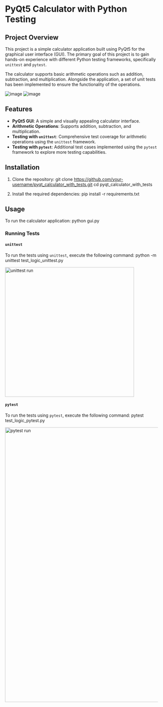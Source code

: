 # PyQt5 Calculator with Python Testing

## Project Overview

This project is a simple calculator application built using PyQt5 for the graphical user interface (GUI). The primary goal of this project is to gain hands-on experience with different Python testing frameworks, specifically `unittest` and `pytest`.

The calculator supports basic arithmetic operations such as addition, subtraction, and multiplication. Alongside the application, a set of unit tests has been implemented to ensure the functionality of the operations.

![image](https://github.com/user-attachments/assets/0f90561d-9b75-4023-b1ea-adfc85f39569)           ![image](https://github.com/user-attachments/assets/33555285-2c68-4494-9fdf-f6873a50f07d)



## Features

- **PyQt5 GUI**: A simple and visually appealing calculator interface.
- **Arithmetic Operations**: Supports addition, subtraction, and multiplication.
- **Testing with `unittest`**: Comprehensive test coverage for arithmetic operations using the `unittest` framework.
- **Testing with `pytest`**: Additional test cases implemented using the `pytest` framework to explore more testing capabilities.

## Installation

1. Clone the repository:
   git clone https://github.com/your-username/pyqt_calculator_with_tests.git
   cd pyqt_calculator_with_tests

2. Install the required dependencies:
   pip install -r requirements.txt

## Usage

To run the calculator application:
python gui.py

### Running Tests

#### `unittest`

To run the tests using `unittest`, execute the following command:
python -m unittest test_logic_unittest.py

<img width="425" alt="unittest run" src="https://github.com/user-attachments/assets/a59ce387-2038-4271-9d7a-31432cb6ceac">

#### `pytest`

To run the tests using `pytest`, execute the following command:
pytest test_logic_pytest.py

<img width="901" alt="pytest run" src="https://github.com/user-attachments/assets/9a1574ae-f7ee-49d4-8345-5dd001ff5db3">

